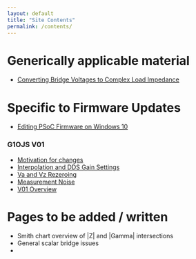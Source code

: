 ```yaml
---
layout: default
title: "Site Contents"
permalink: /contents/
---
```


# Generically applicable material
- [Converting Bridge Voltages to Complex Load Impedance](https://g1ojs.github.io/G1OJS-MR300-SARK100-Firmware/BridgeVoltagesToImpedance)

# Specific to Firmware Updates
- [Editing PSoC Firmware on Windows 10](https://g1ojs.github.io/G1OJS-MR300-SARK100-Firmware/EditingOnWindows10/)

### G1OJS V01
- [Motivation for changes](https://g1ojs.github.io/G1OJS-MR300-SARK100-Firmware/Motivation-for-changes/)
- [Interpolation and DDS Gain Settings](https://g1ojs.github.io/G1OJS-MR300-SARK100-Firmware/Interpolation-and-DDS-Gain-Settings)
- [Va and Vz Rezeroing](https://g1ojs.github.io/G1OJS-MR300-SARK100-Firmware/ZerosAndInterpolation/)
- [Measurement Noise](https://g1ojs.github.io/G1OJS-MR300-SARK100-Firmware/Measurement-Noise/)
- [V01 Overview](https://g1ojs.github.io/G1OJS-MR300-SARK100-Firmware/V01-Overview/)

# Pages to be added / written
 - Smith chart overview of |Z| and |Gamma| intersections
 - General scalar bridge issues
 - 
